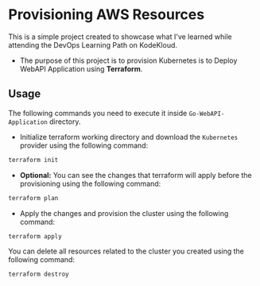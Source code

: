# Provisioning AWS Resources

This is a simple project created to showcase what I've learned while attending the DevOps Learning Path on KodeKloud.
- The purpose of this project is to provision Kubernetes is to Deploy WebAPI Application using **Terraform**.

## Usage
The following commands you need to execute it inside `Go-WebAPI-Application` directory.
- Initialize terraform working directory and download the `Kubernetes` provider using the following command:
```bash
terraform init
```
- **Optional:** You can see the changes that terraform will apply before the provisioning using the following command:
```bash
terraform plan
```
- Apply the changes and provision the cluster using the following command:
```bash
terraform apply
```
You can delete all resources related to the cluster you created using the following command:
```bash
terraform destroy
```